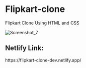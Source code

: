# Flipkart-clone
Flipkart Clone Using HTML and CSS

![Screenshot_7](https://github.com/hamadshigri/Flipkart-clone/assets/33068313/c0b692a0-a4ef-4e31-9dcb-839b78f04b71)

<h2>Netlify Link:</h2>
https://flipkart-clone-dev.netlify.app/
